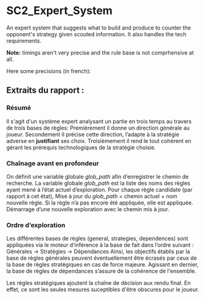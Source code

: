 # SC2_Expert_System
An expert system that suggests what to build and produce to counter the opponent's strategy given scouted information. It also handles the tech requirements.

**Note:** timings aren't very precise and the rule base is not comprhensive at all.

Here some precisions (in french):

## Extraits du rapport :

### Résumé
Il s'agit d'un système expert analysant un partie en trois temps au travers de trois bases de règles:
Premièrement il donne un direction générale au joueur.
Secondement il précise cette direction, l’adapte à la stratégie adverse en **justifiant** ses choix.
Troisièmement il rend le tout cohérent en gérant les prérequis technologiques de la stratégie choisie.


### Chaînage avant en profondeur
On définit une variable globale *glob_path* afin d’enregistrer le chemin de recherche.
La variable globale *glob_path* est la liste des noms des règles ayant mené à l’état actuel d’exploration.
Pour chaque règle candidate (par rapport à cet état),
  Mise à jour du *glob_path* = chemin actuel + nom nouvelle règle.
  Si la règle n’a pas encore été appliquée, elle est appliquée.
  Démarrage d’une nouvelle exploration avec le chemin mis à jour.
  

### Ordre d’exploration
Les différentes bases de règles (general, strategies, dependences) sont appliquées via le moteur d’inférence à la base de fait dans l’ordre suivant :
Générales → Stratégies → Dépendances
Ainsi, les objectifs établis par la base de règles générales peuvent éventuellement être écrasés par ceux de la base de règles stratégiques en cas de force majeure. 
Agissant en dernier, la base de règles de dépendances s’assure de la cohérence de l'ensemble.

Les règles stratégiques ajoutent la chaîne de décision aux rendu final. En effet, ce sont les seules mesures suceptibles d'être obscures pour le joueur.


